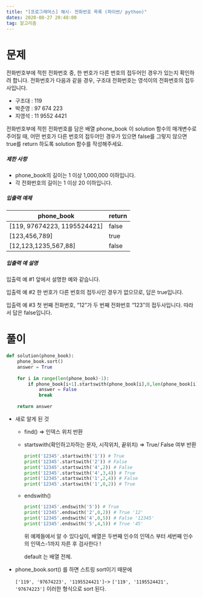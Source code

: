 ```yaml
---
title: "[프로그래머스] 해시- 전화번호 목록 (파이썬/ python)"
dates: 2020-08-27 20:48:00
tag: 알고리즘
---
```




# 문제

전화번호부에 적힌 전화번호 중, 한 번호가 다른 번호의 접두어인 경우가 있는지 확인하려 합니다.
전화번호가 다음과 같을 경우, 구조대 전화번호는 영석이의 전화번호의 접두사입니다.

- 구조대 : 119
- 박준영 : 97 674 223
- 지영석 : 11 9552 4421

전화번호부에 적힌 전화번호를 담은 배열 phone_book 이 solution 함수의 매개변수로 주어질 때, 어떤 번호가 다른 번호의 접두어인 경우가 있으면 false를 그렇지 않으면 true를 return 하도록 solution 함수를 작성해주세요.

##### 제한 사항

- phone_book의 길이는 1 이상 1,000,000 이하입니다.
- 각 전화번호의 길이는 1 이상 20 이하입니다.

##### 입출력 예제

| phone_book                  | return |
| --------------------------- | ------ |
| [119, 97674223, 1195524421] | false  |
| [123,456,789]               | true   |
| [12,123,1235,567,88]        | false  |

##### 입출력 예 설명

입출력 예 #1
앞에서 설명한 예와 같습니다.

입출력 예 #2
한 번호가 다른 번호의 접두사인 경우가 없으므로, 답은 true입니다.

입출력 예 #3
첫 번째 전화번호, “12”가 두 번째 전화번호 “123”의 접두사입니다. 따라서 답은 false입니다.



# 풀이

```python
def solution(phone_book):
    phone_book.sort()
    answer = True
    
    for i in range(len(phone_book)-1):
        if phone_book[i+1].startswith(phone_book[i],0,len(phone_book[i])):
            answer = False
            break
        
    return answer
```

* 새로 알게 된 것 

  * find() => 인덱스 위치 반환

  * startswith(확인하고자하는 문자, 시작위치, 끝위치) => True/ False 여부 반환

    ```python
    print('12345'.startswith('1')) # True
    print('12345'.startswith('2')) # False
    print('12345'.startswith('4',2)) # False
    print('12345'.startswith('4',3,4)) # True
    print('12345'.startswith('1',2,4)) # False
    print('12345'.startswith('1',0,2)) # True
    ```

  * endswith()

    ```python
    print('12345'.endswith('5')) # True
    print('12345'.endswith('2',0,2)) # True '12'
    print('12345'.endswith('4',0,5)) # False '12345'
    print('12345'.endswith('5',4,5)) # True '45'
    ```

    위 예제들에서 알 수 있다싶이, 배열은 두번째 인수의 인덱스 부터 세번째 인수의 인덱스-1까지 자른 후 검사한다 ! 

    default 는 배열 전체.

* phone_book.sort() 를 하면 스트링 sort이기 때문에

  `['119', '97674223', '1195524421']`-> `['119', '1195524421', '97674223']`  이러한 형식으로 sort 된다.

